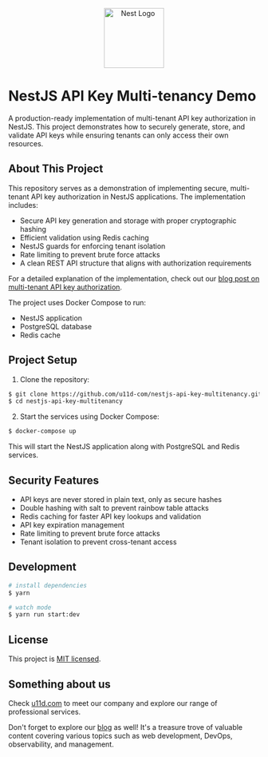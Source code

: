 <p align="center">
  <a href="http://nestjs.com/" target="blank"><img src="https://nestjs.com/img/logo-small.svg" width="120" alt="Nest Logo" /></a>
</p>

# NestJS API Key Multi-tenancy Demo

A production-ready implementation of multi-tenant API key authorization in NestJS. This project demonstrates how to securely generate, store, and validate API keys while ensuring tenants can only access their own resources.

## About This Project

This repository serves as a demonstration of implementing secure, multi-tenant API key authorization in NestJS applications. The implementation includes:

- Secure API key generation and storage with proper cryptographic hashing
- Efficient validation using Redis caching
- NestJS guards for enforcing tenant isolation
- Rate limiting to prevent brute force attacks
- A clean REST API structure that aligns with authorization requirements

For a detailed explanation of the implementation, check out our [blog post on multi-tenant API key authorization](https://u11d.com/blog/nestjs-multi-tenancy-api-key-authorization).

The project uses Docker Compose to run:

- NestJS application
- PostgreSQL database
- Redis cache

## Project Setup

1. Clone the repository:

```bash
$ git clone https://github.com/u11d-com/nestjs-api-key-multitenancy.git
$ cd nestjs-api-key-multitenancy
```

2. Start the services using Docker Compose:

```bash
$ docker-compose up
```

This will start the NestJS application along with PostgreSQL and Redis services.

## Security Features

- API keys are never stored in plain text, only as secure hashes
- Double hashing with salt to prevent rainbow table attacks
- Redis caching for faster API key lookups and validation
- API key expiration management
- Rate limiting to prevent brute force attacks
- Tenant isolation to prevent cross-tenant access

## Development

```bash
# install dependencies
$ yarn

# watch mode
$ yarn run start:dev
```

## License

This project is [MIT licensed](LICENSE).

## Something about us

Check [u11d.com](https://u11d.com) to meet our company and explore our range of professional services.

Don't forget to explore our [blog](https://u11d.com/blog) as well! It's a treasure trove of valuable content covering various topics such as web development, DevOps, observability, and management.
